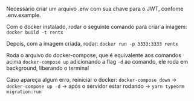 Necessário criar um arquivo .env com sua chave para o JWT, confome .env.example.

Com o docker instalado, rodar o seguinte comando para criar a imagem:
`docker build -t rentx`

Depois, com a imagem criada, rodar:
`docker run -p 3333:3333 rentx`

Roda o arquivo do docker-compose, que é equivalente aos comandos acima
`docker-compose up`
adicionando a flag `-d` ao comando, ele roda em background, liberando o terminal

Caso apareça algum erro, reiniciar o docker: `docker-compose down` -> `docker-compose up -d` -> após o servidor estar rodando -> `yarn typeorm migration:run`
